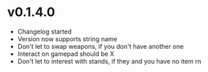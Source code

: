 # v0.1.4.0

* Changelog started
* Version now supports string name
* Don't let to swap weapons, if you don't have another one
* Interact on gamepad should be X
* Don't let to interest with stands, if they and you have no item rn
